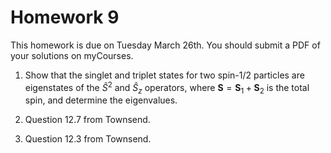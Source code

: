 # Homework 9

This homework is due on Tuesday March 26th. You should submit a PDF of your solutions on myCourses.

1. Show that the singlet and triplet states for two spin-1/2 particles are eigenstates of the $\hat{S}^2$ and $\hat{S}_z$ operators, where $\mathbf{S}=\mathbf{S}_1+\mathbf{S}_2$ is the total spin, and determine the eigenvalues.

2. Question 12.7 from Townsend.

3. Question 12.3 from Townsend.
